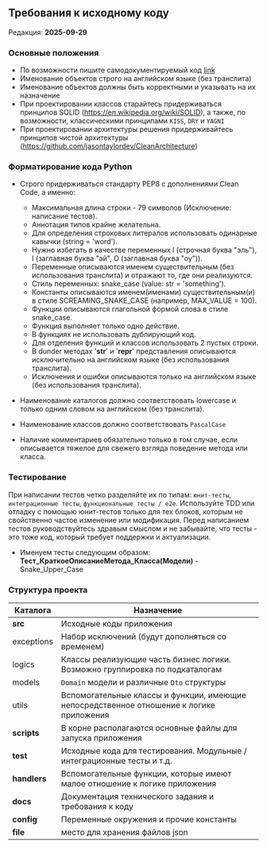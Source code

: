 ## Требования к исходному коду
Редакция: **2025-09-29**

### Основные положения

- По возможности пишите самодокументируемый код [link](https://habr.com/ru/post/458264/)
- Именование объектов строго на английском языке (без транслита)
- Именование объектов должны быть корректными и указывать на их назначение
- При проектировании классов старайтесь придерживаться принципов SOLID (https://en.wikipedia.org/wiki/SOLID), а также, по возможности, классическими принципами `KISS`, `DRY` и `YAGNI`
- При проектировании архитектуры решения придерживайтесь принципов чистой архитектуры (https://github.com/jasontaylordev/CleanArchitecture)

### Форматирование кода Python
- Строго придерживаться стандарту PEP8 с дополнениями Clean Code, а именно:
    - Максимальная длина строки - 79 символов (Исключение: написание тестов).
    - Аннотация типов крайне желательна.
    - Для определения строковых литералов использовать одинарные кавычки (string = 'word').
    - Нужно избегать в качестве переменных l (строчная буква "эль"), I (заглавная буква "ай", O (заглавная буква "оу")).
    - Переменные описываются именем существительным (без использования транслита) и отражают то, где они реализуются.
    - Стиль переменных: snake_case (value: str = 'something').
    - Константы описываются именем(именами) существительным(и) в стиле SCREAMING_SNAKE_CASE (например, MAX_VALUE = 100).
    - Функции описываются глагольной формой слова в стиле snake_case.
    - Функция выполняет только одно действие.
    - В функциях не использовать дублирующий код.
    - Для отделения функций и классов использовать 2 пустых строки.
    - В dunder методах '__str__' и '__repr__' представления описываются исключительно на английском языке (без использования транслита).
    - Исключения и ошибки описываются только на английском языке (без использования транслита).
- Наименование каталогов должно соответствовать lowercase и только одним словом на английском (без транслита).
- Наименование классов должно соответствовать `PascalCase`

- Наличие комментариев обязательно только в том случае, если описывается тяжелое для свежего взгляда поведение метода или класса.

### Тестирование

При написании тестов четко разделяйте их по типам: `юнит-тесты`, `интеграционные тесты`, `функциональные тесты / e2e`. 
Используйте TDD или отладку с помощью юнит-тестов только для тех блоков, которым не свойственно частое изменение или модификация. 
Перед написанием тестов руководствуйтесь здравым смыслом и не забывайте, что тесты - это тоже код, который требует поддержки и актуализации.

- Именуем тесты следующим образом: **Тест_КраткоеОписаниеМетода_Класса(Модели)** - Snake_Upper_Case


### Структура проекта

| Каталога         | Назначение                                                                                                   |
|------------------|--------------------------------------------------------------------------------------------------------------|
| **src**          | Исходные коды приложения                                                                                     |
| exceptions             | Набор исключений (будут дополняться со временем)                      |
| logics           | Классы реализующие часть бизнес логики. Возможно группировка по подкаталогам                                 |
| models           | `Domain` модели и различные `Dto` структуры                                                                  |
| utils           | Вспомогательные классы и функции, имеющие непосредственное отношение к логике приложения                                                                  |
|       **scripts**           | В корне располагаются основные файлы для запуска приложения                                                  |
| **test**          | Исходные кода для тестирования. Модульные / интеграционные тесты и т.д.                                      |
| **handlers**           | Вспомогательные функции, которые имеют малое отношение к логике приложения                                               |
| **docs**           | Документация технического задания и требования к коду                                                    |
| **config**           | Переменные окружения и прочие константы                                                 |
| **file**           | место для хранения файлов json                                                   |







